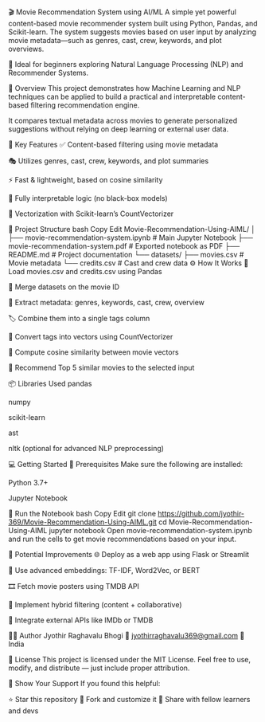 🎬 Movie Recommendation System using AI/ML
A simple yet powerful content-based movie recommender system built using Python, Pandas, and Scikit-learn. The system suggests movies based on user input by analyzing movie metadata—such as genres, cast, crew, keywords, and plot overviews.

📘 Ideal for beginners exploring Natural Language Processing (NLP) and Recommender Systems.

🚀 Overview
This project demonstrates how Machine Learning and NLP techniques can be applied to build a practical and interpretable content-based filtering recommendation engine.

It compares textual metadata across movies to generate personalized suggestions without relying on deep learning or external user data.

🎯 Key Features
✅ Content-based filtering using movie metadata

🎭 Utilizes genres, cast, crew, keywords, and plot summaries

⚡ Fast & lightweight, based on cosine similarity

🧠 Fully interpretable logic (no black-box models)

🔢 Vectorization with Scikit-learn’s CountVectorizer

📁 Project Structure
bash
Copy
Edit
Movie-Recommendation-Using-AIML/
│
├── movie-recommendation-system.ipynb   # Main Jupyter Notebook
├── movie-recommendation-system.pdf     # Exported notebook as PDF
├── README.md                           # Project documentation
└── datasets/
    ├── movies.csv                      # Movie metadata
    └── credits.csv                     # Cast and crew data
⚙️ How It Works
📂 Load movies.csv and credits.csv using Pandas

🔗 Merge datasets on the movie ID

🧾 Extract metadata: genres, keywords, cast, crew, overview

🏷️ Combine them into a single tags column

🔢 Convert tags into vectors using CountVectorizer

📐 Compute cosine similarity between movie vectors

🎯 Recommend Top 5 similar movies to the selected input

📦 Libraries Used
pandas

numpy

scikit-learn

ast

nltk (optional for advanced NLP preprocessing)

💻 Getting Started
🔨 Prerequisites
Make sure the following are installed:

Python 3.7+

Jupyter Notebook

🚀 Run the Notebook
bash
Copy
Edit
git clone https://github.com/jyothir-369/Movie-Recommendation-Using-AIML.git
cd Movie-Recommendation-Using-AIML
jupyter notebook
Open movie-recommendation-system.ipynb and run the cells to get movie recommendations based on your input.

🔧 Potential Improvements
🌐 Deploy as a web app using Flask or Streamlit

🧠 Use advanced embeddings: TF-IDF, Word2Vec, or BERT

🎞️ Fetch movie posters using TMDB API

🤝 Implement hybrid filtering (content + collaborative)

📡 Integrate external APIs like IMDb or TMDB

👨‍💻 Author
Jyothir Raghavalu Bhogi
📧 jyothirraghavalu369@gmail.com
📍 India

🪪 License
This project is licensed under the MIT License.
Feel free to use, modify, and distribute — just include proper attribution.

🌟 Show Your Support
If you found this helpful:

⭐ Star this repository
🍴 Fork and customize it
🔁 Share with fellow learners and devs
